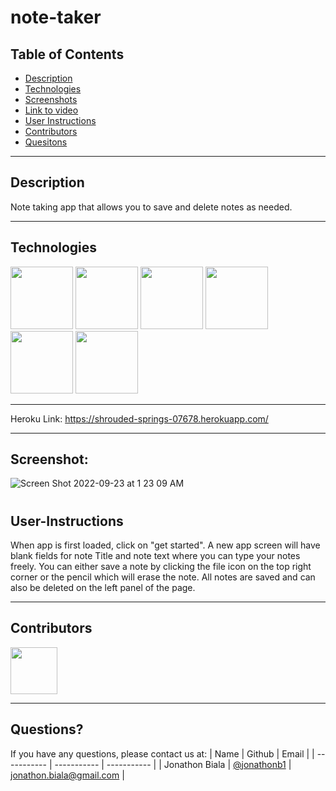 # note-taker

## Table of Contents

- [Description](#Description)
- [Technologies](#Technologies)
- [Screenshots](#Screenshots)
- [Link to video](#link)
- [User Instructions](#User-Instructions)
- [Contributors](#Contributors)
- [Quesitons](#Questions)

---

## Description
Note taking app that allows you to save and delete notes as needed.


---

## Technologies

<p float="left">
<img src="https://www.logolynx.com/images/logolynx/s_1a/1a6dec46e15b0c11c178b4c7d1efd937.png" width="100" height="100">
<img src="https://www.logolynx.com/images/logolynx/s_3b/3b9d42a73e06ccac04deb9073e5235ba.png" width="100" height="100">
<img src="https://upload.wikimedia.org/wikipedia/commons/thumb/9/99/Unofficial_JavaScript_logo_2.svg/512px-Unofficial_JavaScript_logo_2.svg.png?20141107110902>" width="100" height="100">
<img src="https://www.tomsquest.com/img/posts/2018-10-02-better-npm-ing/npm_logo.png" width="100" height="100">
<img src="https://cdn.iconscout.com/icon/free/png-256/heroku-3521485-2944929.png" width="100" height="100">
<img src="https://javabeat.net/wp-content/uploads/2015/09/expressjs.jpg" width="100" height="100">

---

Heroku Link: https://shrouded-springs-07678.herokuapp.com/


---

## Screenshot:
![Screen Shot 2022-09-23 at 1 23 09 AM](https://user-images.githubusercontent.com/102259821/191922307-ce46587b-a9a8-49e9-abca-f8e80a51c3b5.png)



#

## User-Instructions
When app is first loaded, click on "get started".  A new app screen will have blank fields for note Title and note text where you can type your notes freely.  You can either save a note by clicking the file icon on the top right corner or the pencil which will erase the note.  All notes are saved and can also be deleted on the left panel of the page.

---

## Contributors

[<img src="https://ca.slack-edge.com/T03EP850QMA-U03LRRGR9SA-26e6f5444e8e-512" width="75" height="75">](https://github.com/jonathonb1)

---

## Questions?

If you have any questions, please contact us at:
| Name | Github | Email |
| ----------- | ----------- | ----------- |
| Jonathon Biala | [@jonathonb1](https://github.com/jonathonb1) | jonathon.biala@gmail.com |
